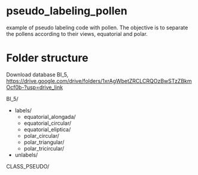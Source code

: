 # pseudo_labeling_pollen
example of pseudo labeling code with pollen. The objective is to separate the pollens according to their views, equatorial and polar.

# Folder structure
Download database BI_5, https://drive.google.com/drive/folders/1xrAgWbetZRCLCRQOzBwSTzZBkmOcf0b-?usp=drive_link

BI_5/
  + labels/
	+ equatorial_alongada/
	+ equatorial_circular/
	+ equatorial_eliptica/
	+ polar_circular/
	+ polar_triangular/
	+ polar_tricircular/
  + unlabels/

CLASS_PSEUDO/
